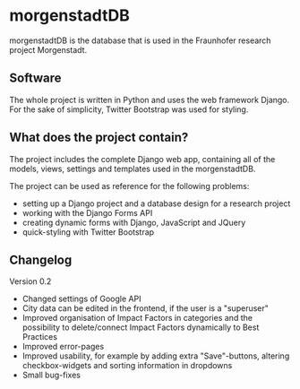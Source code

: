 # morgenstadtDB #

morgenstadtDB is the database that is used in the Fraunhofer research project Morgenstadt.

## Software ##

The whole project is written in Python and uses the web framework Django. For the sake of simplicity, Twitter Bootstrap was used for styling.

## What does the project contain? ##

The project includes the complete Django web app, containing all of the models, views, settings and templates used in the morgenstadtDB. 

The project can be used as reference for the following problems:

- setting up a Django project and a database design for a research project
- working with the Django Forms API
- creating dynamic forms with Django, JavaScript and JQuery
- quick-styling with Twitter Bootstrap

## Changelog ##
Version 0.2

- Changed settings of Google API
- City data can be edited in the frontend, if the user is a "superuser"
- Improved organisation of Impact Factors in categories and the possibility to delete/connect Impact Factors dynamically to Best Practices
- Improved error-pages
- Improved usability, for example by adding extra "Save"-buttons, altering checkbox-widgets and sorting information in dropdowns
- Small bug-fixes